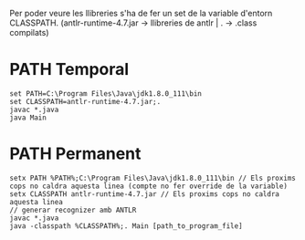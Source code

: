 Per poder veure les llibreries s'ha de fer un set de la variable d'entorn CLASSPATH. (antlr-runtime-4.7.jar -> llibreries de antlr | . -> .class compilats)

# PATH Temporal
	set PATH=C:\Program Files\Java\jdk1.8.0_111\bin
	set CLASSPATH=antlr-runtime-4.7.jar;.
	javac *.java
	java Main
	
# PATH Permanent
	setx PATH %PATH%;C:\Program Files\Java\jdk1.8.0_111\bin // Els proxims cops no caldra aquesta linea (compte no fer override de la variable)
	setx CLASSPATH antlr-runtime-4.7.jar // Els proxims cops no caldra aquesta linea
	// generar recognizer amb ANTLR
	javac *.java
	java -classpath %CLASSPATH%;. Main [path_to_program_file]

